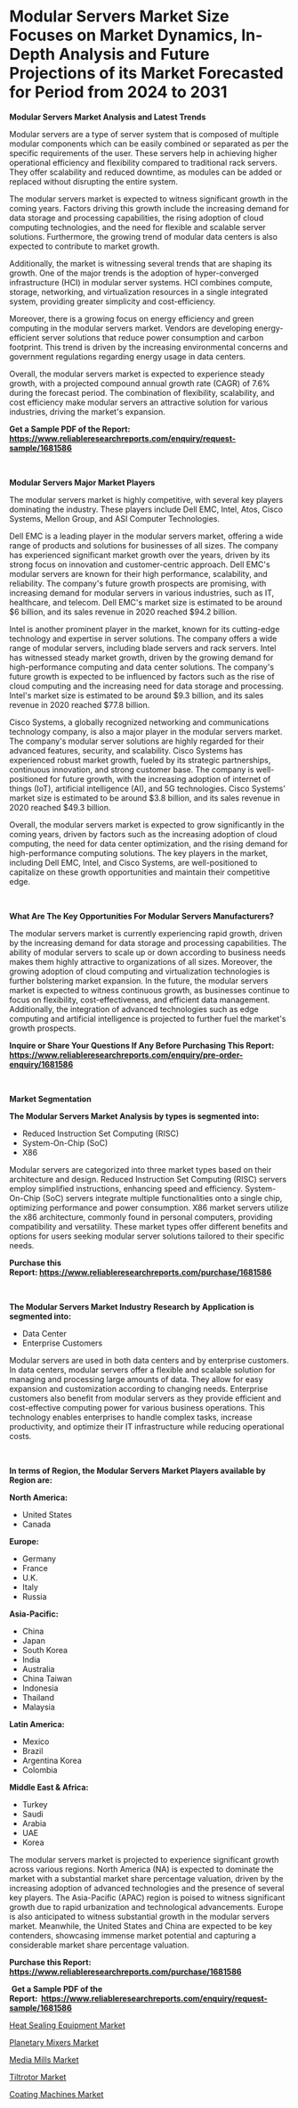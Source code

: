 <p><h1>Modular Servers Market Size Focuses on Market Dynamics, In-Depth Analysis and Future Projections of its Market Forecasted for Period from 2024 to 2031</h1></p><p><strong>Modular Servers Market Analysis and Latest Trends</strong></p>
<p><p>Modular servers are a type of server system that is composed of multiple modular components which can be easily combined or separated as per the specific requirements of the user. These servers help in achieving higher operational efficiency and flexibility compared to traditional rack servers. They offer scalability and reduced downtime, as modules can be added or replaced without disrupting the entire system.</p><p>The modular servers market is expected to witness significant growth in the coming years. Factors driving this growth include the increasing demand for data storage and processing capabilities, the rising adoption of cloud computing technologies, and the need for flexible and scalable server solutions. Furthermore, the growing trend of modular data centers is also expected to contribute to market growth.</p><p>Additionally, the market is witnessing several trends that are shaping its growth. One of the major trends is the adoption of hyper-converged infrastructure (HCI) in modular server systems. HCI combines compute, storage, networking, and virtualization resources in a single integrated system, providing greater simplicity and cost-efficiency.</p><p>Moreover, there is a growing focus on energy efficiency and green computing in the modular servers market. Vendors are developing energy-efficient server solutions that reduce power consumption and carbon footprint. This trend is driven by the increasing environmental concerns and government regulations regarding energy usage in data centers.</p><p>Overall, the modular servers market is expected to experience steady growth, with a projected compound annual growth rate (CAGR) of 7.6% during the forecast period. The combination of flexibility, scalability, and cost efficiency make modular servers an attractive solution for various industries, driving the market's expansion.</p></p>
<p><strong>Get a Sample PDF of the Report:&nbsp; <a href="https://www.reliableresearchreports.com/enquiry/request-sample/1681586">https://www.reliableresearchreports.com/enquiry/request-sample/1681586</a></strong></p>
<p>&nbsp;</p>
<p><strong>Modular Servers Major Market Players</strong></p>
<p><p>The modular servers market is highly competitive, with several key players dominating the industry. These players include Dell EMC, Intel, Atos, Cisco Systems, Mellon Group, and ASI Computer Technologies.</p><p>Dell EMC is a leading player in the modular servers market, offering a wide range of products and solutions for businesses of all sizes. The company has experienced significant market growth over the years, driven by its strong focus on innovation and customer-centric approach. Dell EMC's modular servers are known for their high performance, scalability, and reliability. The company's future growth prospects are promising, with increasing demand for modular servers in various industries, such as IT, healthcare, and telecom. Dell EMC's market size is estimated to be around $6 billion, and its sales revenue in 2020 reached $94.2 billion.</p><p>Intel is another prominent player in the market, known for its cutting-edge technology and expertise in server solutions. The company offers a wide range of modular servers, including blade servers and rack servers. Intel has witnessed steady market growth, driven by the growing demand for high-performance computing and data center solutions. The company's future growth is expected to be influenced by factors such as the rise of cloud computing and the increasing need for data storage and processing. Intel's market size is estimated to be around $9.3 billion, and its sales revenue in 2020 reached $77.8 billion.</p><p>Cisco Systems, a globally recognized networking and communications technology company, is also a major player in the modular servers market. The company's modular server solutions are highly regarded for their advanced features, security, and scalability. Cisco Systems has experienced robust market growth, fueled by its strategic partnerships, continuous innovation, and strong customer base. The company is well-positioned for future growth, with the increasing adoption of internet of things (IoT), artificial intelligence (AI), and 5G technologies. Cisco Systems' market size is estimated to be around $3.8 billion, and its sales revenue in 2020 reached $49.3 billion.</p><p>Overall, the modular servers market is expected to grow significantly in the coming years, driven by factors such as the increasing adoption of cloud computing, the need for data center optimization, and the rising demand for high-performance computing solutions. The key players in the market, including Dell EMC, Intel, and Cisco Systems, are well-positioned to capitalize on these growth opportunities and maintain their competitive edge.</p></p>
<p>&nbsp;</p>
<p><strong>What Are The Key Opportunities For Modular Servers Manufacturers?</strong></p>
<p><p>The modular servers market is currently experiencing rapid growth, driven by the increasing demand for data storage and processing capabilities. The ability of modular servers to scale up or down according to business needs makes them highly attractive to organizations of all sizes. Moreover, the growing adoption of cloud computing and virtualization technologies is further bolstering market expansion. In the future, the modular servers market is expected to witness continuous growth, as businesses continue to focus on flexibility, cost-effectiveness, and efficient data management. Additionally, the integration of advanced technologies such as edge computing and artificial intelligence is projected to further fuel the market's growth prospects.</p></p>
<p><strong>Inquire or Share Your Questions If Any Before Purchasing This Report: <a href="https://www.reliableresearchreports.com/enquiry/pre-order-enquiry/1681586">https://www.reliableresearchreports.com/enquiry/pre-order-enquiry/1681586</a></strong></p>
<p>&nbsp;</p>
<p><strong>Market Segmentation</strong></p>
<p><strong>The Modular Servers Market Analysis by types is segmented into:</strong></p>
<p><ul><li>Reduced Instruction Set Computing (RISC)</li><li>System-On-Chip (SoC)</li><li>X86</li></ul></p>
<p><p>Modular servers are categorized into three market types based on their architecture and design. Reduced Instruction Set Computing (RISC) servers employ simplified instructions, enhancing speed and efficiency. System-On-Chip (SoC) servers integrate multiple functionalities onto a single chip, optimizing performance and power consumption. X86 market servers utilize the x86 architecture, commonly found in personal computers, providing compatibility and versatility. These market types offer different benefits and options for users seeking modular server solutions tailored to their specific needs.</p></p>
<p><strong>Purchase this Report:&nbsp;<a href="https://www.reliableresearchreports.com/purchase/1681586">https://www.reliableresearchreports.com/purchase/1681586</a></strong></p>
<p>&nbsp;</p>
<p><strong>The Modular Servers Market Industry Research by Application is segmented into:</strong></p>
<p><ul><li>Data Center</li><li>Enterprise Customers</li></ul></p>
<p><p>Modular servers are used in both data centers and by enterprise customers. In data centers, modular servers offer a flexible and scalable solution for managing and processing large amounts of data. They allow for easy expansion and customization according to changing needs. Enterprise customers also benefit from modular servers as they provide efficient and cost-effective computing power for various business operations. This technology enables enterprises to handle complex tasks, increase productivity, and optimize their IT infrastructure while reducing operational costs.</p></p>
<p>&nbsp;</p>
<p><strong>In terms of Region, the Modular Servers Market Players available by Region are:</strong></p>
<p>
    <p> <strong> North America: </strong>
        <ul>
            <li>United States</li>
            <li>Canada</li>
        </ul>
        </p> 
    <p> <strong> Europe: </strong>
        <ul>
            <li>Germany</li>
            <li>France</li>
            <li>U.K.</li>
            <li>Italy</li>
            <li>Russia</li>
        </ul>
        </p> 
    <p> <strong> Asia-Pacific: </strong>
        <ul>
            <li>China</li>
            <li>Japan</li>
            <li>South Korea</li>
            <li>India</li>
            <li>Australia</li>
            <li>China Taiwan</li>
            <li>Indonesia</li>
            <li>Thailand</li>
            <li>Malaysia</li>
        </ul>
        </p> 
    <p> <strong> Latin America: </strong>
        <ul>
            <li>Mexico</li>
            <li>Brazil</li>
            <li>Argentina Korea</li>
            <li>Colombia</li>
        </ul>
        </p> 
    <p> <strong> Middle East & Africa: </strong>
        <ul>
            <li>Turkey</li>
            <li>Saudi</li>
            <li>Arabia</li>
            <li>UAE</li>
            <li>Korea</li>
        </ul>
    </p>
    </p>
<p><p>The modular servers market is projected to experience significant growth across various regions. North America (NA) is expected to dominate the market with a substantial market share percentage valuation, driven by the increasing adoption of advanced technologies and the presence of several key players. The Asia-Pacific (APAC) region is poised to witness significant growth due to rapid urbanization and technological advancements. Europe is also anticipated to witness substantial growth in the modular servers market. Meanwhile, the United States and China are expected to be key contenders, showcasing immense market potential and capturing a considerable market share percentage valuation.</p></p>
<p><strong>Purchase this Report: <a href="https://www.reliableresearchreports.com/purchase/1681586">https://www.reliableresearchreports.com/purchase/1681586</a></strong></p>
<p>&nbsp;<strong>Get a Sample PDF of the Report:&nbsp;&nbsp;<a href="https://www.reliableresearchreports.com/enquiry/request-sample/1681586">https://www.reliableresearchreports.com/enquiry/request-sample/1681586</a></strong></p>
<p><strong></strong></p>
<p><p><a href="https://github.com/Chiragrp23/Market-Research-Report-List-2/blob/main/heat-sealing-equipment-market.md">Heat Sealing Equipment Market</a></p><p><a href="https://github.com/ChiragRP21/Market-Research-Report-List-2/blob/main/planetary-mixers-market.md">Planetary Mixers Market</a></p><p><a href="https://github.com/ChiragRp1/Market-Research-Report-List-2/blob/main/media-mills-market.md">Media Mills Market</a></p><p><a href="https://github.com/Chiragrp22/Market-Research-Report-List-2/blob/main/tiltrotor-market.md">Tiltrotor Market</a></p><p><a href="https://github.com/BryceTownsendr/Market-Research-Report-List-2/blob/main/coating-machines-market.md">Coating Machines Market</a></p></p>